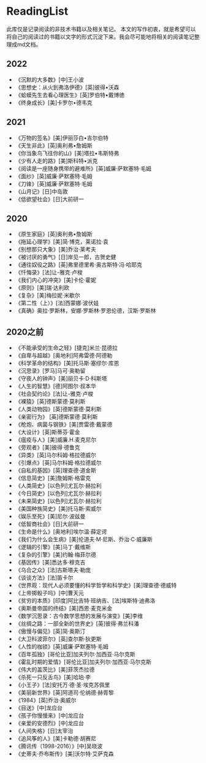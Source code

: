 # ReadingList

此库仅是记录阅读的非技术书籍以及相关笔记。
本文的写作初衷，就是希望可以将自己的阅读过的书籍以文字的形式沉淀下来。我会尽可能地将相关的阅读笔记整理成md文档。

## 2022

* 《沉默的大多数》[中]王小波
* 《思想史：从火到弗洛伊德》[英]彼得•沃森
* 《蛤蟆先生去看心理医生》[英]罗伯特•戴博徳
* 《终身成长》[美]卡罗尔•德韦克

## 2021

* 《万物的签名》[美]伊丽莎白•吉尔伯特
* 《天生非此》[英]奥利弗•詹姆斯
* 《你当象鸟飞往你的山》[美]塔拉•韦斯特弗
* 《少有人走的路》[美]斯科特•派克
* 《阅读是一座随身携带的避难所》[英]威廉·萨默塞特·毛姆
* 《面纱》[英]威廉·萨默塞特·毛姆
* 《刀锋》[英]威廉·萨默塞特·毛姆
* 《山月记》[日]中岛敦
* 《低欲望社会》[日]大前研一

## 2020

* 《原生家庭》[英]奥利弗•詹姆斯
* 《拖延心理学》[美]简·博克，莱诺拉·袁
* 《别想那只大象》[美]乔治·莱考夫
* 《被讨厌的勇气》[日]岸见一郎，古贺史健
* 《通往奴役之路》[英]弗里德里希·奥古斯特·冯·哈耶克
* 《忏悔录》[法]让-雅克·卢梭
* 《我们内心的冲突》[美]卡伦·霍妮
* 《原则》[美]瑞·达利欧
* 《复杂》[美]梅拉妮·米歇尔
* 《第二性（上）》[法]西蒙娜·波伏娃
* 《真确》奥拉·罗斯林，安娜·罗斯林·罗恩伦德，汉斯·罗斯林

## 2020之前

* 《不能承受的生命之轻》[捷克]米兰·昆德拉
* 《自卑与超越》[奥地利]阿弗雷德·阿德勒
* 《科学革命的结构》[美]托马斯·塞缪尔·库恩
* 《沉思录》[罗马]马可·奥勒留
* 《守夜人的钟声》[美]丽贝卡·D·科斯塔
* 《人生的智慧》[德]阿图尔·叔本华
* 《社会契约论》[法]让-雅克·卢梭
* 《裸猿》[英]德斯蒙德·莫利斯
* 《人类动物园》[英]德斯蒙德·莫利斯
* 《亲密行为》 [英]德斯蒙德·莫利斯
* 《枪炮、病菌与钢铁》[美]贾雷德·戴蒙德
* 《大设计》[英]斯蒂芬·霍金
* 《瘟疫与人》[美]威廉.H.麦克尼尔
* 《旁观者》[美]彼得·德鲁克
* 《异类》[英]马尔科姆·格拉德威尔
* 《引爆点》[英]马尔科姆·格拉德威尔
* 《自私的基因》[英]理查德·道金斯
* 《信息简史》[美]詹姆斯·格雷克
* 《人类简史》[以色列]尤瓦尔·赫拉利
* 《今日简史》[以色列]尤瓦尔·赫拉利
* 《未来简史》[以色列]尤瓦尔·赫拉利
* 《美国种族简史》[美]托马斯·索威尔
* 《娱乐至死》[美]尼尔·波兹曼
* 《低智商社会》[日]大前研一
* 《生命是什么》[奥地利]埃尔温·薛定谔
* 《我们为什么会生病》[美]伦道夫·M·尼斯、乔治·C·威廉斯
* 《逻辑的引擎》[美]马丁·戴维斯
* 《复杂的引擎》[美]约翰·梅菲尔德
* 《基因传》[美]悉达多·穆克吉
* 《乌合之众》[法]古斯塔夫·勒庞
* 《谈谈方法》[法]笛卡尔
* 《世界观：现代人必须要懂的科学哲学和科学史》[美]理查德·德威特
* 《上帝掷骰子吗》[中]曹天元
* 《贫穷的本质》[印度]阿比吉特·班纳吉、[法]埃斯特·迪弗洛
* 《奥斯曼帝国的终结》[美]西恩·麦克米金
* 《数学沉思录：古今数学思想的发展与演变》[美]李维
* 《丝绸之路：一部全新的世界史》[英]彼得·弗兰科潘
* 《傲慢与偏见》[英]简·奥斯汀
* 《大卫科波菲尔》[英]查尔斯·狄更斯
* 《人性的枷锁》[英]威廉·萨默塞特·毛姆
* 《百年孤独》[哥伦比亚]加夫列尔·加西亚·马尔克斯
* 《霍乱时期的爱情》[哥伦比亚]加夫列尔·加西亚·马尔克斯
* 《伟大的盖茨比》[美]菲茨杰拉德
* 《杀死一只反舌鸟》[美]哈珀·李
* 《小王子》[法]安托万·德·圣·埃克苏佩里
* 《美丽新世界》[英]阿道司·伦纳德·赫胥黎
* 《1984》[英]乔治·奥威尔
* 《目送》[中]龙应台
* 《孩子你慢慢来》[中]龙应台
* 《亲爱的安德烈》[中]龙应台
* 《人间失格》[日]太宰治
* 《追风筝的人》[美]卡勒德·胡赛尼
* 《腾讯传（1998-2016）》[中]吴晓波
* 《史蒂夫·乔布斯传》[美]沃尔特·艾萨克森
